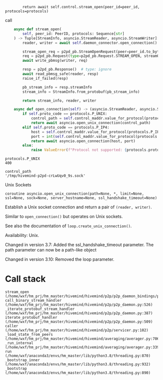 ```
        return await self.control.stream_open(peer_id=peer_id, protocols=protocols)
```

call

```py
    async def stream_open(
        self, peer_id: PeerID, protocols: Sequence[str]
    ) -> Tuple[StreamInfo, asyncio.StreamReader, asyncio.StreamWriter]:
        reader, writer = await self.daemon_connector.open_connection()

        stream_open_req = p2pd_pb.StreamOpenRequest(peer=peer_id.to_bytes(), proto=list(protocols))
        req = p2pd_pb.Request(type=p2pd_pb.Request.STREAM_OPEN, streamOpen=stream_open_req)
        await write_pbmsg(writer, req)

        resp = p2pd_pb.Response()  # type: ignore
        await read_pbmsg_safe(reader, resp)
        raise_if_failed(resp)

        pb_stream_info = resp.streamInfo
        stream_info = StreamInfo.from_protobuf(pb_stream_info)

        return stream_info, reader, writer
```



```py
    async def open_connection(self) -> (asyncio.StreamReader, asyncio.StreamWriter):
        if self.proto_code == protocols.P_UNIX:
            control_path = self.control_maddr.value_for_protocol(protocols.P_UNIX)
            return await asyncio.open_unix_connection(control_path)
        elif self.proto_code == protocols.P_IP4:
            host = self.control_maddr.value_for_protocol(protocols.P_IP4)
            port = int(self.control_maddr.value_for_protocol(protocols.P_TCP))
            return await asyncio.open_connection(host, port)
        else:
            raise ValueError(f"Protocol not supported: {protocols.protocol_with_code(self.proto_code)}")

```


```
protocols.P_UNIX
400
```

```
control_path
'/tmp/hivemind-p2pd-crLwUqv0_9s.sock'
```


Unix Sockets

```
coroutine asyncio.open_unix_connection(path=None, *, limit=None, ssl=None, sock=None, server_hostname=None, ssl_handshake_timeout=None)
```

Establish a Unix socket connection and return a pair of `(reader, writer)`.

Similar to `open_connection()` but operates on Unix sockets.

See also the documentation of `loop.create_unix_connection()`.

Availability: Unix.

Changed in version 3.7: Added the ssl_handshake_timeout parameter. The path parameter can now be a path-like object

Changed in version 3.10: Removed the loop parameter.


# Call stack

```
stream_open (/home/wxf/hm_prj/hm_master/hivemind/hivemind/p2p/p2p_daemon_bindings/p2pclient.py:106)
call_binary_stream_handler (/home/wxf/hm_prj/hm_master/hivemind/hivemind/p2p/p2p_daemon.py:526)
_iterate_protobuf_stream_handler (/home/wxf/hm_prj/hm_master/hivemind/hivemind/p2p/p2p_daemon.py:387)
iterate_protobuf_handler (/home/wxf/hm_prj/hm_master/hivemind/hivemind/p2p/p2p_daemon.py:509)
caller (/home/wxf/hm_prj/hm_master/hivemind/hivemind/p2p/servicer.py:102)
_load_state_from_peers (/home/wxf/hm_prj/hm_master/hivemind/hivemind/averaging/averager.py:706)
_run_internal (/home/wxf/hm_prj/hm_master/hivemind/hivemind/averaging/averager.py:339)
run (/home/wxf/anaconda3/envs/hm_master/lib/python3.8/threading.py:870)
_bootstrap_inner (/home/wxf/anaconda3/envs/hm_master/lib/python3.8/threading.py:932)
_bootstrap (/home/wxf/anaconda3/envs/hm_master/lib/python3.8/threading.py:890)
```

